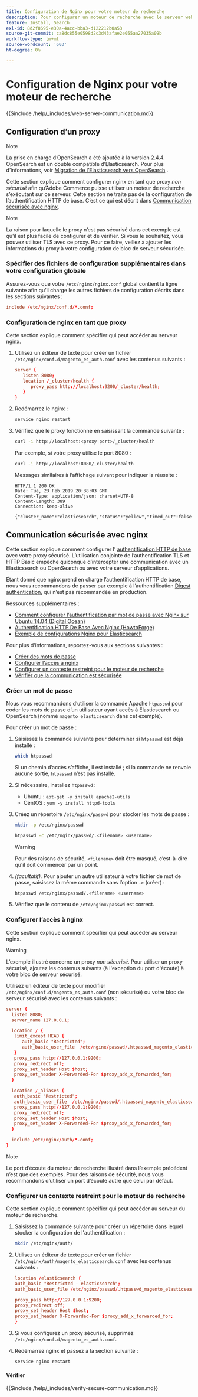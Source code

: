 ```yaml
---
title: Configuration de Nginx pour votre moteur de recherche
description: Pour configurer un moteur de recherche avec le serveur web Nginx pour les installations sur site d’Adobe Commerce, procédez comme suit.
feature: Install, Search
exl-id: 8d2f8695-e30a-4acc-bba3-d122212b0a53
source-git-commit: ca8dc855e0598d2c3d43afae2e055aa27035a09b
workflow-type: tm+mt
source-wordcount: '603'
ht-degree: 0%

---
```


# Configuration de Nginx pour votre moteur de recherche

{{$include /help/_includes/web-server-communication.md}}

## Configuration d’un proxy

>[!NOTE]
>
>La prise en charge d’OpenSearch a été ajoutée à la version 2.4.4. OpenSearch est un double compatible d’Elasticsearch. Pour plus d’informations, voir [Migration de l’Elasticsearch vers OpenSearch](../../../upgrade/prepare/opensearch-migration.md) .

Cette section explique comment configurer nginx en tant que proxy *non sécurisé* afin qu’Adobe Commerce puisse utiliser un moteur de recherche s’exécutant sur ce serveur. Cette section ne traite pas de la configuration de l’authentification HTTP de base. C’est ce qui est décrit dans [Communication sécurisée avec nginx](#secure-communication-with-nginx).

>[!NOTE]
>
>La raison pour laquelle le proxy n’est pas sécurisé dans cet exemple est qu’il est plus facile de configurer et de vérifier. Si vous le souhaitez, vous pouvez utiliser TLS avec ce proxy. Pour ce faire, veillez à ajouter les informations du proxy à votre configuration de bloc de serveur sécurisée.

### Spécifier des fichiers de configuration supplémentaires dans votre configuration globale

Assurez-vous que votre `/etc/nginx/nginx.conf` global contient la ligne suivante afin qu’il charge les autres fichiers de configuration décrits dans les sections suivantes :

```conf
include /etc/nginx/conf.d/*.conf;
```

### Configuration de nginx en tant que proxy

Cette section explique comment spécifier qui peut accéder au serveur nginx.

1. Utilisez un éditeur de texte pour créer un fichier `/etc/nginx/conf.d/magento_es_auth.conf` avec les contenus suivants :

   ```conf
   server {
      listen 8080;
      location /_cluster/health {
         proxy_pass http://localhost:9200/_cluster/health;
      }
   }
   ```

1. Redémarrez le nginx :

   ```bash
   service nginx restart
   ```

1. Vérifiez que le proxy fonctionne en saisissant la commande suivante :

   ```bash
   curl -i http://localhost:<proxy port>/_cluster/health
   ```

   Par exemple, si votre proxy utilise le port 8080 :

   ```bash
   curl -i http://localhost:8080/_cluster/health
   ```

   Messages similaires à l’affichage suivant pour indiquer la réussite :

   ```
   HTTP/1.1 200 OK
   Date: Tue, 23 Feb 2019 20:38:03 GMT
   Content-Type: application/json; charset=UTF-8
   Content-Length: 389
   Connection: keep-alive
   
   {"cluster_name":"elasticsearch","status":"yellow","timed_out":false,"number_of_nodes":1,"number_of_data_nodes":1,"active_primary_shards":5,"active_shards":5,"relocating_shards":0,"initializing_shards":0,"unassigned_shards":5,"delayed_unassigned_shards":0,"number_of_pending_tasks":0,"number_of_in_flight_fetch":0,"task_max_waiting_in_queue_millis":0,"active_shards_percent_as_number":50.0}
   ```

## Communication sécurisée avec nginx

Cette section explique comment configurer l’ [authentification HTTP de base](https://nginx.org/en/docs/http/ngx_http_auth_basic_module.html) avec votre proxy sécurisé. L’utilisation conjointe de l’authentification TLS et HTTP Basic empêche quiconque d’intercepter une communication avec un Elasticsearch ou OpenSearch ou avec votre serveur d’applications.

Étant donné que nginx prend en charge l’authentification HTTP de base, nous vous recommandons de passer par exemple à l’authentification [Digest authentication](https://www.nginx.com/resources/wiki/modules/auth_digest/), qui n’est pas recommandée en production.

Ressources supplémentaires :

* [Comment configurer l’authentification par mot de passe avec Nginx sur Ubuntu 14.04 (Digital Ocean)](https://www.digitalocean.com/community/tutorials/how-to-set-up-password-authentication-with-nginx-on-ubuntu-14-04)
* [Authentification HTTP De Base Avec Nginx (HowtoForge)](https://www.howtoforge.com/basic-http-authentication-with-nginx)
* [Exemple de configurations Nginx pour Elasticsearch](https://gist.github.com/karmi/b0a9b4c111ed3023a52d)

Pour plus d’informations, reportez-vous aux sections suivantes :

* [Créer des mots de passe](#create-a-password)
* [Configurer l’accès à nginx](#set-up-access-to-nginx)
* [Configurer un contexte restreint pour le moteur de recherche](#set-up-a-restricted-context-for-the-search-engine)
* [Vérifier que la communication est sécurisée](#secure-communication-with-nginx)

### Créer un mot de passe

Nous vous recommandons d’utiliser la commande Apache `htpasswd` pour coder les mots de passe d’un utilisateur ayant accès à Elasticsearch ou OpenSearch (nommé `magento_elasticsearch` dans cet exemple).

Pour créer un mot de passe :

1. Saisissez la commande suivante pour déterminer si `htpasswd` est déjà installé :

   ```bash
   which htpasswd
   ```

   Si un chemin d’accès s’affiche, il est installé ; si la commande ne renvoie aucune sortie, `htpasswd` n’est pas installé.

1. Si nécessaire, installez `htpasswd` :

   * Ubuntu : `apt-get -y install apache2-utils`
   * CentOS : `yum -y install httpd-tools`

1. Créez un répertoire `/etc/nginx/passwd` pour stocker les mots de passe :

   ```bash
   mkdir -p /etc/nginx/passwd
   ```

   ```bash
   htpasswd -c /etc/nginx/passwd/.<filename> <username>
   ```

   >[!WARNING]
   >
   >Pour des raisons de sécurité, `<filename>` doit être masqué, c’est-à-dire qu’il doit commencer par un point.

1. *(facultatif).* Pour ajouter un autre utilisateur à votre fichier de mot de passe, saisissez la même commande sans l’option `-c` (créer) :

   ```bash
   htpasswd /etc/nginx/passwd/.<filename> <username>
   ```

1. Vérifiez que le contenu de `/etc/nginx/passwd` est correct.

### Configurer l’accès à nginx

Cette section explique comment spécifier qui peut accéder au serveur nginx.

>[!WARNING]
>
>L’exemple illustré concerne un proxy *non sécurisé*. Pour utiliser un proxy sécurisé, ajoutez les contenus suivants (à l&#39;exception du port d&#39;écoute) à votre bloc de serveur sécurisé.

Utilisez un éditeur de texte pour modifier `/etc/nginx/conf.d/magento_es_auth.conf` (non sécurisé) ou votre bloc de serveur sécurisé avec les contenus suivants :

```conf
server {
  listen 8080;
  server_name 127.0.0.1;

  location / {
   limit_except HEAD {
      auth_basic "Restricted";
      auth_basic_user_file  /etc/nginx/passwd/.htpasswd_magento_elasticsearch;
   }
   proxy_pass http://127.0.0.1:9200;
   proxy_redirect off;
   proxy_set_header Host $host;
   proxy_set_header X-Forwarded-For $proxy_add_x_forwarded_for;
  }

  location /_aliases {
   auth_basic "Restricted";
   auth_basic_user_file  /etc/nginx/passwd/.htpasswd_magento_elasticsearch;
   proxy_pass http://127.0.0.1:9200;
   proxy_redirect off;
   proxy_set_header Host $host;
   proxy_set_header X-Forwarded-For $proxy_add_x_forwarded_for;
  }

  include /etc/nginx/auth/*.conf;
}
```

>[!NOTE]
>
>Le port d’écoute du moteur de recherche illustré dans l’exemple précédent n’est que des exemples. Pour des raisons de sécurité, nous vous recommandons d’utiliser un port d’écoute autre que celui par défaut.

### Configurer un contexte restreint pour le moteur de recherche

Cette section explique comment spécifier qui peut accéder au serveur du moteur de recherche.

1. Saisissez la commande suivante pour créer un répertoire dans lequel stocker la configuration de l&#39;authentification :

   ```bash
   mkdir /etc/nginx/auth/
   ```

1. Utilisez un éditeur de texte pour créer un fichier `/etc/nginx/auth/magento_elasticsearch.conf` avec les contenus suivants :

   ```conf
   location /elasticsearch {
   auth_basic "Restricted - elasticsearch";
   auth_basic_user_file /etc/nginx/passwd/.htpasswd_magento_elasticsearch;
   
   proxy_pass http://127.0.0.1:9200;
   proxy_redirect off;
   proxy_set_header Host $host;
   proxy_set_header X-Forwarded-For $proxy_add_x_forwarded_for;
   }
   ```

1. Si vous configurez un proxy sécurisé, supprimez `/etc/nginx/conf.d/magento_es_auth.conf`.
1. Redémarrez nginx et passez à la section suivante :

   ```bash
   service nginx restart
   ```

#### Vérifier

{{$include /help/_includes/verify-secure-communication.md}}
